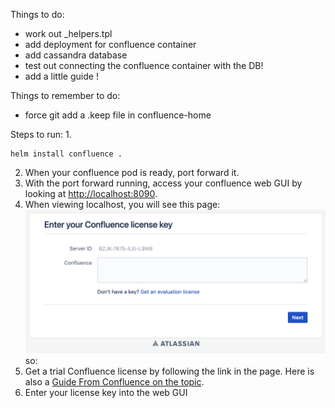 Things to do:
- work out _helpers.tpl
- add deployment for confluence container
- add cassandra database
- test out connecting the confluence container with the DB!
- add a little guide !

Things to remember to do:
- force git add a .keep file in confluence-home

Steps to run:
1. 
```
helm install confluence .
```
2. When your confluence pod is ready, port forward it.
3. With the port forward running, access your confluence web GUI by looking at [http://localhost:8090⁠](http://localhost:8090/).
4. When viewing localhost, you will see this page:
![screenshot of Confluence page asking for a license](./images/localhost-request-license.png)
so:
5. Get a trial Confluence license by following the link in the page. Here is also a [Guide From Confluence on the topic](https://support.atlassian.com/confluence/kb/how-to-generate-an-evaluation-or-trial-license-for-confluence-data-center/).
6. Enter your license key into the web GUI